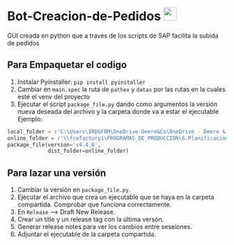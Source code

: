 # Bot-Creacion-de-Pedidos <img src="https://user-images.githubusercontent.com/67588689/161210959-5152d431-bc81-41d5-921c-05beb3e8507b.JPG" width="30">

GUI creada en python que a través de los scripts de SAP facilita la subida de pedidos
## Para Empaquetar el codigo
1. Instalar Pyinstaller: `pip install pyinstaller`
2. Cambiar en ```main.spec``` la ruta de ```pathex``` y ```datas``` por las rutas en la cuales esté el venv del proyecto
3. Ejecutar el script `package_file.py` dando como argumentos la versión nueva deseada del archivo y la carpeta donde va a estar el ejecutable \
Ejemplo: 
```python
local_folder = r'C:\Users\IRDGFRM\OneDrive-Deere&Co\OneDrive - Deere & Co\Documents\Python Projects\Bot Creacion de Pedidos\dist'  # Cambiar a disposicion
online_folder = r'\\fcefactory1\PROGRAMAS_DE_PRODUCCION\6.Planificacion\Bot Creacion de Pedidos\dist'
package_file(version='v4.4.6',
             dist_folder=online_folder)
```
## Para lazar una versión
1. Cambiar la versión en ```package_file.py```.
2. Ejecutar el archivo que crea un ejecutable que se haya en la carpeta compartida. Comprobar que funciona correctamente.
3. En `Release` --> Draft New Release.
4. Crear un title y un release tag con la última versón.
5. Generar release notes para ver los cambios entre seseiones.
6. Adjuntar el ejecutable de la carpeta compartida.
